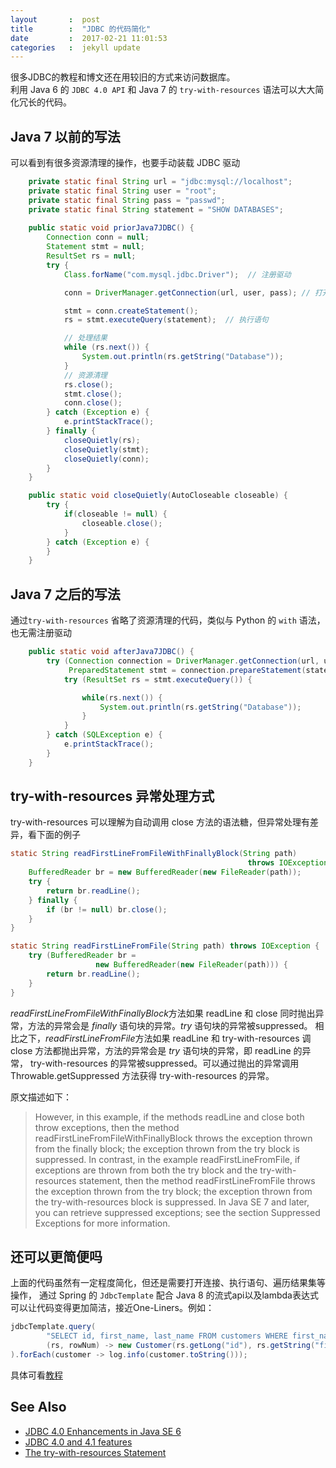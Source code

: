 ```yaml
---
layout       :  post
title        :  "JDBC 的代码简化"
date         :  2017-02-21 11:01:53
categories   :  jekyll update
---
```


很多JDBC的教程和博文还在用较旧的方式来访问数据库。  
利用 Java 6 的 `JDBC 4.0 API` 和 Java 7 的 `try-with-resources` 语法可以大大简化冗长的代码。


Java 7 以前的写法
----------
可以看到有很多资源清理的操作，也要手动装载 JDBC 驱动
```java
    private static final String url = "jdbc:mysql://localhost";
    private static final String user = "root";
    private static final String pass = "passwd";
    private static final String statement = "SHOW DATABASES";
    
    public static void priorJava7JDBC() {
        Connection conn = null;
        Statement stmt = null;
        ResultSet rs = null;
        try {
            Class.forName("com.mysql.jdbc.Driver");  // 注册驱动

            conn = DriverManager.getConnection(url, user, pass); // 打开连接

            stmt = conn.createStatement();
            rs = stmt.executeQuery(statement);  // 执行语句

            // 处理结果
            while (rs.next()) {
                System.out.println(rs.getString("Database"));
            }
            // 资源清理
            rs.close();
            stmt.close();
            conn.close();
        } catch (Exception e) {
            e.printStackTrace();
        } finally {
            closeQuietly(rs);
            closeQuietly(stmt);
            closeQuietly(conn);
        }
    }

    public static void closeQuietly(AutoCloseable closeable) {
        try {
            if(closeable != null) {
                closeable.close();
            }
        } catch (Exception e) {
        }
    }
```


Java 7 之后的写法
--------------
通过`try-with-resources` 省略了资源清理的代码，类似与 Python 的 `with` 语法，也无需注册驱动
```java
    public static void afterJava7JDBC() {
        try (Connection connection = DriverManager.getConnection(url, user, pass);
             PreparedStatement stmt = connection.prepareStatement(statement)) {
            try (ResultSet rs = stmt.executeQuery()) {

                while(rs.next()) {
                    System.out.println(rs.getString("Database"));
                }
            }
        } catch (SQLException e) {
            e.printStackTrace();
        }
    }
```

try-with-resources 异常处理方式
--------------
try-with-resources 可以理解为自动调用 close 方法的语法糖，但异常处理有差异，看下面的例子
```java
static String readFirstLineFromFileWithFinallyBlock(String path)
                                                     throws IOException {
    BufferedReader br = new BufferedReader(new FileReader(path));
    try {
        return br.readLine();
    } finally {
        if (br != null) br.close();
    }
}

static String readFirstLineFromFile(String path) throws IOException {
    try (BufferedReader br =
                   new BufferedReader(new FileReader(path))) {
        return br.readLine();
    }
}

```
*readFirstLineFromFileWithFinallyBlock*方法如果 readLine 和 close 同时抛出异常，方法的异常会是 *finally* 语句块的异常。*try* 语句块的异常被suppressed。
相比之下，*readFirstLineFromFile*方法如果 readLine 和 try-with-resources 调 close 方法都抛出异常，方法的异常会是 *try* 语句块的异常，即 readLine 的异常，
try-with-resources 的异常被suppressed。可以通过抛出的异常调用 Throwable.getSuppressed 方法获得 try-with-resources 的异常。

原文描述如下：
>However, in this example, if the methods readLine and close both throw exceptions, then the method readFirstLineFromFileWithFinallyBlock throws the exception thrown from the finally block; the exception thrown from the try block is suppressed. In contrast, in the example readFirstLineFromFile, if exceptions are thrown from both the try block and the try-with-resources statement, then the method readFirstLineFromFile throws the exception thrown from the try block; the exception thrown from the try-with-resources block is suppressed. In Java SE 7 and later, you can retrieve suppressed exceptions; see the section Suppressed Exceptions for more information.

还可以更简便吗
-----------
上面的代码虽然有一定程度简化，但还是需要打开连接、执行语句、遍历结果集等操作，
通过 Spring 的 `JdbcTemplate` 配合 Java 8 的流式api以及lambda表达式可以让代码变得更加简洁，接近One-Liners。例如：
```java
jdbcTemplate.query(
        "SELECT id, first_name, last_name FROM customers WHERE first_name = ?", new Object[] { "Josh" },
        (rs, rowNum) -> new Customer(rs.getLong("id"), rs.getString("first_name"), rs.getString("last_name"))
).forEach(customer -> log.info(customer.toString()));
```
具体可看[教程](https://spring.io/guides/gs/relational-data-access/)

See Also
--------
-   [JDBC 4.0 Enhancements in Java SE 6](http://archive.oreilly.com/pub/a/onjava/2006/08/02/jjdbc-4-enhancements-in-java-se-6.html)
-   [JDBC 4.0 and 4.1 features](http://docs.oracle.com/javadb/10.8.3.0/ref/rrefjdbc4_0summary.html)
-   [The try-with-resources Statement](https://docs.oracle.com/javase/tutorial/essential/exceptions/tryResourceClose.html)


